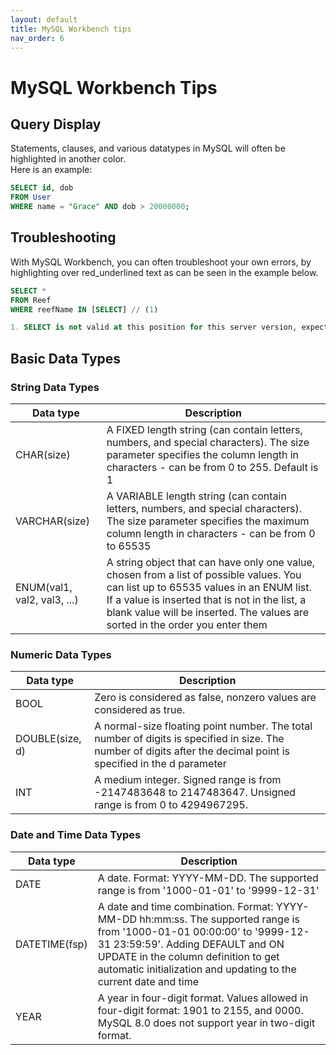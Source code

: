```yaml
---
layout: default
title: MySQL Workbench tips
nav_order: 6
---
```


# MySQL Workbench Tips

## Query Display

Statements, clauses, and various datatypes in MySQL will often be highlighted in another color. \
Here is an example:

```sql
SELECT id, dob
FROM User
WHERE name = "Grace" AND dob > 20000000;
```

## Troubleshooting

With MySQL Workbench, you can often troubleshoot your own errors, by highlighting over red_underlined text as can be seen in the example below.

```sql
SELECT *
FROM Reef
WHERE reefName IN [SELECT] // (1)

1. SELECT is not valid at this position for this server version, expecting FOR, LOCK, TABLE, VALUES, WITH, '('
```

## Basic Data Types

### String Data Types

| Data type                   | Description                                                                                                                                                                                                                                                             |
|-----------------------------|-------------------------------------------------------------------------------------------------------------------------------------------------------------------------------------------------------------------------------------------------------------------------|
| CHAR(size)                  | A FIXED length string (can contain letters, numbers, and special characters). The size parameter specifies the column length in characters - can be from 0 to 255. Default is 1                                                                                         |
| VARCHAR(size)               | A VARIABLE length string (can contain letters, numbers, and special characters). The size parameter specifies the maximum column length in characters - can be from 0 to 65535                                                                                          |
| ENUM(val1, val2, val3, ...) | A string object that can have only one value, chosen from a list of possible values. You can list up to 65535 values in an ENUM list. If a value is inserted that is not in the list, a blank value will be inserted. The values are sorted in the order you enter them |

### Numeric Data Types

| Data type       | Description                                                                                                                                                        |
|-----------------|--------------------------------------------------------------------------------------------------------------------------------------------------------------------|
| BOOL            | Zero is considered as false, nonzero values are considered as true.                                                                                                |
| DOUBLE(size, d) | A normal-size floating point number. The total number of digits is specified in size. The number of digits after the decimal point is specified in the d parameter |
| INT             | A medium integer. Signed range is from -2147483648 to 2147483647. Unsigned range is from 0 to 4294967295.                                                          |

### Date and Time Data Types

| Data type     | Description                                                                                                                                                                                                                                                           |
|---------------|-----------------------------------------------------------------------------------------------------------------------------------------------------------------------------------------------------------------------------------------------------------------------|
| DATE          | A date. Format: YYYY-MM-DD. The supported range is from '1000-01-01' to '9999-12-31'                                                                                                                                                                                  |
| DATETIME(fsp) | A date and time combination. Format: YYYY-MM-DD hh:mm:ss. The supported range is from '1000-01-01 00:00:00' to '9999-12-31 23:59:59'. Adding DEFAULT and ON UPDATE in the column definition to get automatic initialization and updating to the current date and time |
| YEAR          | A year in four-digit format. Values allowed in four-digit format: 1901 to 2155, and 0000. MySQL 8.0 does not support year in two-digit format.                                                                                                                        |